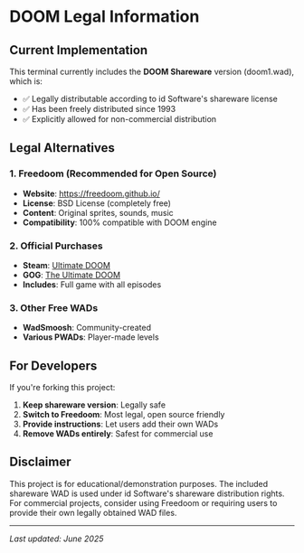 # DOOM Legal Information

## Current Implementation

This terminal currently includes the **DOOM Shareware** version (doom1.wad), which is:
- ✅ Legally distributable according to id Software's shareware license
- ✅ Has been freely distributed since 1993
- ✅ Explicitly allowed for non-commercial distribution

## Legal Alternatives

### 1. Freedoom (Recommended for Open Source)
- **Website**: https://freedoom.github.io/
- **License**: BSD License (completely free)
- **Content**: Original sprites, sounds, music
- **Compatibility**: 100% compatible with DOOM engine

### 2. Official Purchases
- **Steam**: [Ultimate DOOM](https://store.steampowered.com/app/2280/Ultimate_Doom/)
- **GOG**: [The Ultimate DOOM](https://www.gog.com/game/the_ultimate_doom)
- **Includes**: Full game with all episodes

### 3. Other Free WADs
- **WadSmoosh**: Community-created
- **Various PWADs**: Player-made levels

## For Developers

If you're forking this project:

1. **Keep shareware version**: Legally safe
2. **Switch to Freedoom**: Most legal, open source friendly
3. **Provide instructions**: Let users add their own WADs
4. **Remove WADs entirely**: Safest for commercial use

## Disclaimer

This project is for educational/demonstration purposes. The included shareware WAD is used under id Software's shareware distribution rights. For commercial projects, consider using Freedoom or requiring users to provide their own legally obtained WAD files.

---
*Last updated: June 2025*
